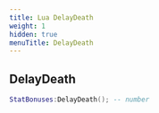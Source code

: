 ```yaml
---
title: Lua DelayDeath
weight: 1
hidden: true
menuTitle: DelayDeath
---
```

## DelayDeath
```lua
StatBonuses:DelayDeath(); -- number
```